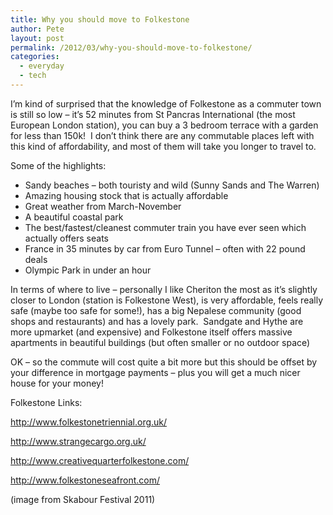 ```yaml
---
title: Why you should move to Folkestone
author: Pete
layout: post
permalink: /2012/03/why-you-should-move-to-folkestone/
categories:
  - everyday
  - tech
---
```

I’m kind of surprised that the knowledge of Folkestone as a commuter town is still so low – it’s 52 minutes from St Pancras International (the most European London station), you can buy a 3 bedroom terrace with a garden for less than 150k!  I don’t think there are any commutable places left with this kind of affordability, and most of them will take you longer to travel to.

Some of the highlights:

*   Sandy beaches – both touristy and wild (Sunny Sands and The Warren)
*   Amazing housing stock that is actually affordable
*   Great weather from March-November
*   A beautiful coastal park
*   The best/fastest/cleanest commuter train you have ever seen which actually offers seats
*   France in 35 minutes by car from Euro Tunnel – often with 22 pound deals
*   Olympic Park in under an hour

In terms of where to live – personally I like Cheriton the most as it’s slightly closer to London (station is Folkestone West), is very affordable, feels really safe (maybe too safe for some!), has a big Nepalese community (good shops and restaurants) and has a lovely park.  Sandgate and Hythe are more upmarket (and expensive) and Folkestone itself offers massive apartments in beautiful buildings (but often smaller or no outdoor space)

OK – so the commute will cost quite a bit more but this should be offset by your difference in mortgage payments – plus you will get a much nicer house for your money!

Folkestone Links:

<a href="http://www.folkestonetriennial.org.uk/" target="_blank">http://www.folkestonetriennial.org.uk/</a>

<a href="http://www.strangecargo.org.uk/" target="_blank">http://www.strangecargo.org.uk/</a>

<a href="http://www.creativequarterfolkestone.com/" target="_blank">http://www.creativequarterfolkestone.com/</a>

<a href="http://www.folkestoneseafront.com/" target="_blank">http://www.folkestoneseafront.com/</a>

(image from Skabour Festival 2011)